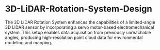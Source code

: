 # 3D-LiDAR-Rotation-System-Design
The 3D LIDAR Rotation System enhances the capabilities of a limited-angle 3D LIDAR sensor by incorporating a servo motor-based electromechanical system. This setup enables data acquisition from previously unreachable angles, producing high-resolution point cloud data for environmental modeling and mapping.
